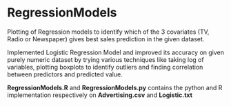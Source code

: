 # RegressionModels

Plotting of Regression models to identify which of the 3 covariates (TV, Radio or Newspaper) gives best sales prediction in the given dataset.  

Implemented Logistic Regression Model and improved its accuracy on given purely numeric dataset by trying various techniques like taking log of variables, plotting boxplots to identify outliers and finding correlation between predictors and predicted value.

**RegressionModels.R** and **RegressionModels.py** contains the python and R implementation respectively on **Advertising.csv** and **Logistic.txt**



